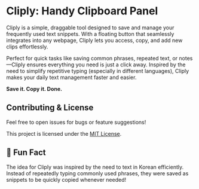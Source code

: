 # Cliply: Handy Clipboard Panel

Cliply is a simple, draggable tool designed to save and manage your frequently used text snippets. With a floating button that seamlessly integrates into any webpage, Cliply lets you access, copy, and add new clips effortlessly.

Perfect for quick tasks like saving common phrases, repeated text, or notes—Cliply ensures everything you need is just a click away. Inspired by the need to simplify repetitive typing (especially in different languages), Cliply makes your daily text management faster and easier.

**Save it. Copy it. Done.**


## Contributing & License

Feel free to open issues for bugs or feature suggestions!

This project is licensed under the [MIT License](LICENSE).  


## 🌟 Fun Fact

The idea for Cliply was inspired by the need to text in Korean efficiently. Instead of repeatedly typing commonly used phrases, they were saved as snippets to be quickly copied whenever needed!


